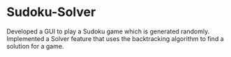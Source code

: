 # Sudoku-Solver
Developed a GUI to play a Sudoku game which is generated randomly. Implemented a Solver feature that uses the backtracking algorithm to find a solution for a game.
